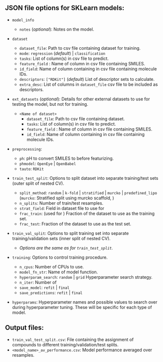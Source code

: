 ## JSON file options for SKLearn models:

- `model_info`
    - `notes` (*optional*): Notes on the model.
- `dataset`
    - `dataset_file`: Path to csv file containing dataset for training.
    - `mode`: `regression` (*default*) | `classification`
    - `tasks`: List of column(s) in csv file to predict.
    - `feature_field` : Name of column in csv file containing SMILES.
    - `id_field`: Name of column containing in csv file containing molecule IDs.
    - `descriptors`: `["RDKit"]` (*default*) List of descriptor sets to calculate.
    - `extra_desc`: List of columns in `dataset_file` csv file to be included as descriptors.

- `ext_datasets` (*optional*): Details for other external datasets to use for testing the model, but not for training.
    - `<Name of dataset>`
        - `dataset_file`: Path to csv file containing dataset.
        - `tasks`: List of column(s) in csv file to predict.
        - `feature_field` : Name of column in csv file containing SMILES.
        - `id_field`: Name of column containing in csv file containing molecule IDs.

- `preprocessing`: 
    - `ph`: pH to convert SMILES to before featurizing.
    - `phmodel`: `OpenEye` | `OpenBabel`
    - `tauto`: `RDKit`

- `train_test_split`: Options to split dataset into separate training/test sets (outer split of nested CV).
    - `split_method`: `random` | `k-fold` | `stratified` | `murcko` | `predefined_lipo`
        (`murcko`: Stratified split using murcko scaffold, )
    - `n_splits`: Number of train/test resamples.
    - `strat_field`: Field in dataset file to use for 
    - `frac_train`: (used for ) Fraction of the dataset to use as the training set.
    - `frac_test`: Fraction of the dataset to use as the test set.

- `train_val_split`: Options to split training set into separate training/validation sets (inner split of nested CV).
    - *Options are the same as for `train_test_split`.*

- `training`: Options to control training procedure.
    - `n_cpus`: Number of CPUs to use.
    - `model_fn_str`: Name of model function.
    - `hyperparam_search`: `random` | `grid` Hyperparameter search strategy.
    - `n_iter`: Number of 
    - `save_model`: `refit` | `final`
    - `save_predictions`: `refit` | `final`

- `hyperparams`: Hyperparameter names and possible values to search over during hyperparameter tuning.  These will be specific for each type of model.

<!--- `feature_selection`:

 `models`:
   - \<Model name>
       -Options
       - `save_model`: `all` | `refit` (*default*) | `false`
       	    Save checkpoint files for model, after...

   - `hyperparams`: List of hyperparameter names and possible values to search over during hyperparameter tuning.  These will be specific for each type of model.
 --->

## Output files:

- `train_val_test_split.csv`: File containing the assignment of compounds to different training/validation/test splits.
- `<model_name>_av_performance.csv`: Model performance averaged over resamples.

